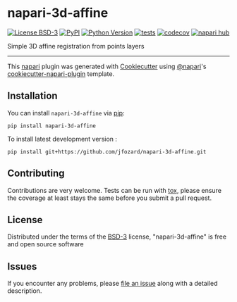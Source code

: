 # napari-3d-affine

[![License BSD-3](https://img.shields.io/pypi/l/napari-3d-affine.svg?color=green)](https://github.com/jfozard/napari-3d-affine/raw/main/LICENSE)
[![PyPI](https://img.shields.io/pypi/v/napari-3d-affine.svg?color=green)](https://pypi.org/project/napari-3d-affine)
[![Python Version](https://img.shields.io/pypi/pyversions/napari-3d-affine.svg?color=green)](https://python.org)
[![tests](https://github.com/jfozard/napari-3d-affine/workflows/tests/badge.svg)](https://github.com/jfozard/napari-3d-affine/actions)
[![codecov](https://codecov.io/gh/jfozard/napari-3d-affine/branch/main/graph/badge.svg)](https://codecov.io/gh/jfozard/napari-3d-affine)
[![napari hub](https://img.shields.io/endpoint?url=https://api.napari-hub.org/shields/napari-3d-affine)](https://napari-hub.org/plugins/napari-3d-affine)

Simple 3D affine registration from points layers

----------------------------------

This [napari] plugin was generated with [Cookiecutter] using [@napari]'s [cookiecutter-napari-plugin] template.

<!--
Don't miss the full getting started guide to set up your new package:
https://github.com/napari/cookiecutter-napari-plugin#getting-started

and review the napari docs for plugin developers:
https://napari.org/stable/plugins/index.html
-->

## Installation

You can install `napari-3d-affine` via [pip]:

    pip install napari-3d-affine



To install latest development version :

    pip install git+https://github.com/jfozard/napari-3d-affine.git


## Contributing

Contributions are very welcome. Tests can be run with [tox], please ensure
the coverage at least stays the same before you submit a pull request.

## License

Distributed under the terms of the [BSD-3] license,
"napari-3d-affine" is free and open source software

## Issues

If you encounter any problems, please [file an issue] along with a detailed description.

[napari]: https://github.com/napari/napari
[Cookiecutter]: https://github.com/audreyr/cookiecutter
[@napari]: https://github.com/napari
[MIT]: http://opensource.org/licenses/MIT
[BSD-3]: http://opensource.org/licenses/BSD-3-Clause
[GNU GPL v3.0]: http://www.gnu.org/licenses/gpl-3.0.txt
[GNU LGPL v3.0]: http://www.gnu.org/licenses/lgpl-3.0.txt
[Apache Software License 2.0]: http://www.apache.org/licenses/LICENSE-2.0
[Mozilla Public License 2.0]: https://www.mozilla.org/media/MPL/2.0/index.txt
[cookiecutter-napari-plugin]: https://github.com/napari/cookiecutter-napari-plugin

[file an issue]: https://github.com/jfozard/napari-3d-affine/issues

[napari]: https://github.com/napari/napari
[tox]: https://tox.readthedocs.io/en/latest/
[pip]: https://pypi.org/project/pip/
[PyPI]: https://pypi.org/
